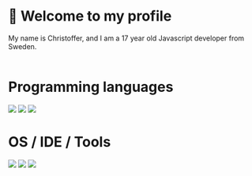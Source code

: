 # 👋 Welcome to my profile

My name is Christoffer, and I am a 17 year old Javascript developer from Sweden.
<br><br>
<div class="programming-languages">
  <h1>Programming languages</h1>
  <div class="icons">
    <img src="http://img.shields.io/badge/-Python-eee?style=flat-square&logo=python">
    <img src="https://img.shields.io/badge/-Javascript-eee?style=flat-square&logo=javascript&logoColor=e6b609">
    <img src="https://img.shields.io/badge/-PHP-eee?style=flat-square&logo=php">
  </div>
</div>
<div class="os-ide-tools">
  <h1>OS / IDE / Tools</h1>
  <div class="icons">
    <img src="https://img.shields.io/badge/-Linux Pop!_OS-eee?style=flat-square&logo=linux&logoColor=121212">
    <img src="https://img.shields.io/badge/-VSCode-eee?style=flat-square&logo=visual-studio-code&logoColor=007acc">
    <img src="https://img.shields.io/badge/-Github/Git-eee?style=flat-square&logo=git&logoColor=f34f29">
  </div>
</div>
